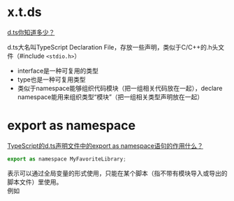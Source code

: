 
# x.t.ds
[d.ts你知道多少？](https://blog.csdn.net/snsHL9db69ccu1aIKl9r/article/details/87870975)

d.ts大名叫TypeScript Declaration File，存放一些声明，类似于C/C++的.h头文件（#include `<stdio.h>`）
* interface是一种可复用的类型
* type也是一种可复用类型
* 类似于namespace能够组织代码模块（把一组相关代码放在一起），declare namespace能用来组织类型“模块”（把一组相关类型声明放在一起）  

# export as namespace
[TypeScript的d.ts声明文件中的export as namespace语句的作用什么？](https://www.zhihu.com/question/54927323?from=profile_question_card)

```javascript
export as namespace MyFavoriteLibrary;
```
表示可以通过全局变量的形式使用，只能在某个脚本（指不带有模块导入或导出的脚本文件）里使用。  
例如 <script> 引入这个库的话，就需要这样的声明文件来表示可以直接引用该库，如提问所示，该库定义的全局变量名字为 `MyFavoriteLibrary` 那我们就可以这么使用：（注意是在不带模块引入的文件中才可以这么使用）  
```javascript
MyFavoriteLibrary.getPerpetualEnergy()[14]
```

* 像常见的lodash,React都有这样声明文件，标准的编写模板typescript官方已经给出  
[module.d.ts · TypeScript](https://www.typescriptlang.org/docs/handbook/declaration-files/templates/module-d-ts.html)

* 需要注意与外部命名空间声明的差别，外部命名空间声明：  
```typescript
declare namespace MyLib{
    export interface a {}
    ...
}
declare var myLib: MyLib.a;
```
    * 后者为全局声明一个叫做myLib的变量，在无显式调用import或者export的情况下，可以使用myLib。  
    * 而前者（export as namespace）代表有着该模块的意思。

